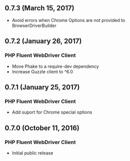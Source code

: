 ## 0.7.3 (March 15, 2017)

- Avoid errors when Chrome Options are not provided to BrowserDriverBuilder

## 0.7.2 (January 26, 2017)

### PHP Fluent WebDriver Client

- Move Phake to a require-dev dependency
- Increase Guzzle client to ^6.0

## 0.7.1 (January 25, 2017)

### PHP Fluent WebDriver Client

- Add suport for Chrome special options

## 0.7.0 (October 11, 2016)

### PHP Fluent WebDriver Client

- Initial public release
